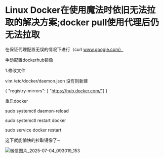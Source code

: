# Linux Docker在使用魔法时依旧无法拉取的解决方案;docker pull使用代理后仍无法拉取
在保证代理配置无误的情况下进行（curl www.google.com）

手动配置dockerhub镜像


1.修改文件

vim /etc/docker/daemon.json    没有则新建


{
 "registry-mirrors": [
    "https://hub.docker.com/"]
}

重启docker

sudo systemctl daemon-reload

sudo systemctl restart docker

sudo service docker restart


这下就能愉快的拉取镜像了~


![微信图片_2025-07-04_093019_153](https://github.com/user-attachments/assets/0a65fed6-c23b-492b-b8e9-c94392aa146f)

